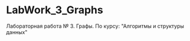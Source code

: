 LabWork_3_Graphs
================

Лабораторная работа № 3. Графы. По курсу: "Алгоритмы и структуры данных"
